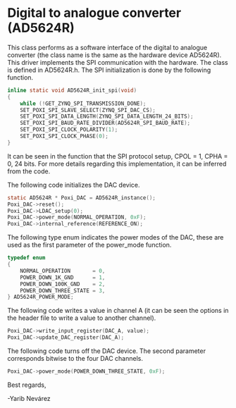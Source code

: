 # Digital to analogue converter (AD5624R)

This class performs as a software interface of the digital to analogue converter (the class name is the same as the hardware device AD5624R). This driver implements the SPI communication with the hardware. The class is defined in AD5624R.h.
The SPI initialization is done by the following function.

```C
inline static void AD5624R_init_spi(void)
{
    while (!GET_ZYNQ_SPI_TRANSMISSION_DONE);
    SET_POXI_SPI_SLAVE_SELECT(ZYNQ_SPI_DAC_CS);
    SET_POXI_SPI_DATA_LENGTH(ZYNQ_SPI_DATA_LENGTH_24_BITS);
    SET_POXI_SPI_BAUD_RATE_DIVIDER(AD5624R_SPI_BAUD_RATE);
    SET_POXI_SPI_CLOCK_POLARITY(1);
    SET_POXI_SPI_CLOCK_PHASE(0);
}
```

It can be seen in the function that the SPI protocol setup, CPOL = 1, CPHA = 0, 24 bits. For more details regarding this implementation, it can be inferred from the code.

The following code initializes the DAC device.
```C
static AD5624R * Poxi_DAC = AD5624R_instance();
Poxi_DAC->reset();
Poxi_DAC->LDAC_setup(0);
Poxi_DAC->power_mode(NORMAL_OPERATION, 0xF);
Poxi_DAC->internal_reference(REFERENCE_ON);
```

The following type enum indicates the power modes of the DAC, these are used as the first parameter of the power_mode function.

```C
typedef enum
{
    NORMAL_OPERATION       = 0,
    POWER_DOWN_1K_GND      = 1,
    POWER_DOWN_100K_GND    = 2,
    POWER_DOWN_THREE_STATE = 3,
} AD5624R_POWER_MODE;
```

The following code writes a value in channel A (it can be seen the options in the header file to write a value to another channel).

```C
Poxi_DAC->write_input_register(DAC_A, value);
Poxi_DAC->update_DAC_register(DAC_A);
```

The following code turns off the DAC device. The second parameter corresponds bitwise to the four DAC channels.

```C
Poxi_DAC->power_mode(POWER_DOWN_THREE_STATE, 0xF);
```

Best regards,

-Yarib Nevárez

